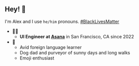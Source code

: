 ## Hey! 👋

I'm Alex and I use `he/him` pronouns. [#BlackLivesMatter](https://secure.actblue.com/donate/ms_blm_homepage_2019)

- 🧑‍💻
  - **UI Engineer at [Asana](https://asana.com/)** in San Francisco, CA since 2022
- 🍃
  - Avid foreign language learner
  - Dog dad and purveyor of sunny days and long walks
  - Emoji enthusiast
